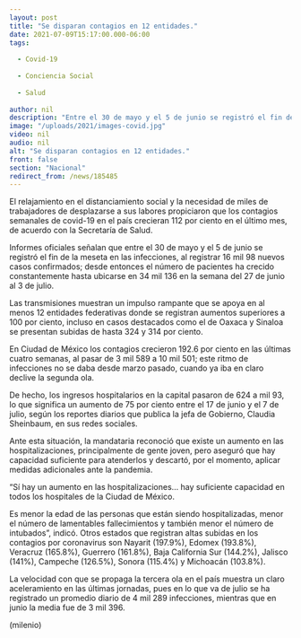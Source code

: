 ```yaml
---
layout: post
title: "Se disparan contagios en 12 entidades."
date: 2021-07-09T15:17:00.000-06:00
tags:
  
  - Covid-19
  
  - Conciencia Social
  
  - Salud
  
author: nil
description: "Entre el 30 de mayo y el 5 de junio se registró el fin de la meseta en las infecciones, al registrar 16 mil 98 nuevos casos confirmados."
image: "/uploads/2021/images-covid.jpg"
video: nil
audio: nil
alt: "Se disparan contagios en 12 entidades."
front: false
section: "Nacional"
redirect_from: /news/185485
---
```



El relajamiento en el distanciamiento social y la necesidad de miles de trabajadores de desplazarse a sus labores propiciaron que los contagios semanales de covid-19 en el país crecieran 112 por ciento en el último mes, de acuerdo con la Secretaría de Salud. 

Informes oficiales señalan que entre el 30 de mayo y el 5 de junio se registró el fin de la meseta en las infecciones, al registrar 16 mil 98 nuevos casos confirmados; desde entonces el número de pacientes ha crecido constantemente hasta ubicarse en 34 mil 136 en la semana del 27 de junio al 3 de julio.

Las transmisiones muestran un impulso rampante que se apoya en al menos 12 entidades federativas donde se registran aumentos superiores a 100 por ciento, incluso en casos destacados como el de Oaxaca y Sinaloa se presentan subidas de hasta 324 y 314 por ciento.

En Ciudad de México los contagios crecieron 192.6 por ciento en las últimas cuatro semanas, al pasar de 3 mil 589 a 10 mil 501; este ritmo de infecciones no se daba desde marzo pasado, cuando ya iba en claro declive la segunda ola.

De hecho, los ingresos hospitalarios en la capital pasaron de 624 a mil 93, lo que significa un aumento de 75 por ciento entre el 17 de junio y el 7 de julio, según los reportes diarios que publica la jefa de Gobierno, Claudia Sheinbaum, en sus redes sociales. 

Ante esta situación, la mandataria reconoció que existe un aumento en las hospitalizaciones, principalmente de gente joven, pero aseguró que hay capacidad suficiente para atenderlos y descartó, por el momento, aplicar medidas adicionales ante la pandemia. 

“Sí hay un aumento en las hospitalizaciones… hay suficiente capacidad en todos los hospitales de la Ciudad de México.
 
Es menor la edad de las personas que están siendo hospitalizadas, menor el número de lamentables fallecimientos y también menor el número de intubados”, indicó. Otros estados que registran altas subidas en los contagios por coronavirus son Nayarit (197.9%), Edomex (193.8%), Veracruz (165.8%), Guerrero (161.8%), Baja California Sur (144.2%), Jalisco (141%), Campeche (126.5%), Sonora (115.4%) y Michoacán (103.8%).

La velocidad con que se propaga la tercera ola en el país muestra un claro aceleramiento en las últimas jornadas, pues en lo que va de julio se ha registrado un promedio diario de 4 mil 289 infecciones, mientras que en junio la media fue de 3 mil 396.

(milenio)

